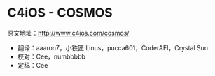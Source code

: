 # C4iOS - COSMOS

原文地址：http://www.c4ios.com/cosmos/

* 翻译：aaaron7，小铁匠 Linus，pucca601，CoderAFI，Crystal Sun
* 校对：Cee，numbbbbb
* 定稿：Cee

